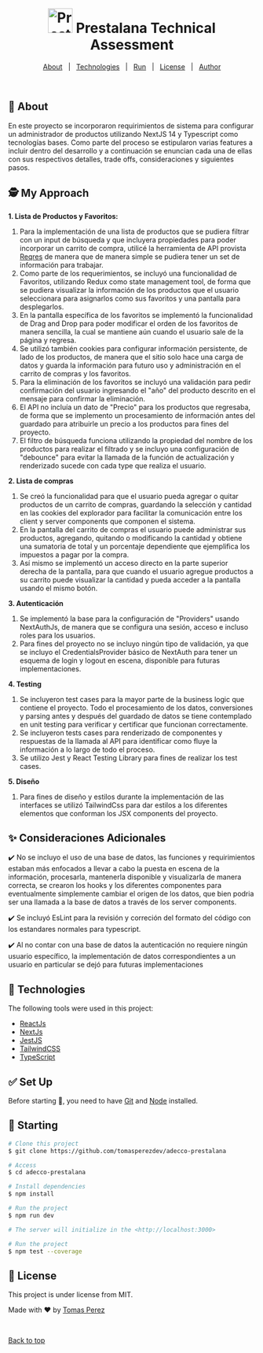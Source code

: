 <h1 align="center"> 
  <img alt="Prestalana Logo" width='50' src="https://media.licdn.com/dms/image/C4D0BAQFWlyB-kCWU1A/company-logo_200_200/0/1631358339356?e=2147483647&v=beta&t=kf3g5hYC7rx6EUKZjbcdWKEUwFlN96fdQMQSIW16aQM"> Prestalana Technical Assessment
</h1>
<!-- <p align="center">
  <img alt="Github top language" src="https://img.shields.io/github/languages/top/tomasperezdev/venue-ta?color=1dbf73">
  <img alt="Github language count" src="https://img.shields.io/github/languages/count/tomasperezdev/venue-ta?color=1dbf73">
  <img alt="Repository size" src="https://img.shields.io/github/repo-size/tomasperezdev/venue-ta?color=1dbf73">
</p> -->

<p align="center">
  <a href="#dart-about">About</a> &#xa0; | &#xa0; 
  <a href="#rocket-technologies">Technologies</a> &#xa0; | &#xa0;
  <a href="#checkered_flag-starting">Run</a> &#xa0; | &#xa0;
  <a href="#memo-license">License</a> &#xa0; | &#xa0;
  <a href="https://github.com/tomasperezdev" target="_blank">Author</a>
</p>

<br>

## :dart: About ##

En este proyecto se incorporaron requirimientos de sistema para configurar un administrador de productos utilizando NextJS 14 y Typescript como tecnologías bases. Como parte del proceso se estipularon varias features a incluir dentro del desarrollo y a continuación se enuncian cada una de ellas con sus respectivos detalles, trade offs, consideraciones y siguientes pasos.

## 🕵️ My Approach ##

**1. Lista de Productos y Favoritos:**

  1. Para la implementación de una lista de productos que se pudiera filtrar con un input de búsqueda y que incluyera propiedades para poder incorporar un carrito de compra, utilicé la herramienta de API provista [Reqres](https://reqres.in/) de manera que de manera simple se pudiera tener un set de información para trabajar.
  2. Como parte de los requerimientos, se incluyó una funcionalidad de Favoritos, utilizando Redux como state management tool, de forma que se pudiera visualizar la información de los productos que el usuario seleccionara para asignarlos como sus favoritos y una pantalla para desplegarlos.
  3. En la pantalla específica de los favoritos se implementó la funcionalidad de Drag and Drop para poder modificar el orden de los favoritos de manera sencilla, la cual se mantiene aún cuando el usuario sale de la página y regresa.
  4. Se utilizó también cookies para configurar información persistente, de lado de los productos, de manera que el sitio solo hace una carga de datos y guarda la información para futuro uso y administración en el carrito de compras y los favoritos.
  5. Para la eliminación de los favoritos se incluyó una validación para pedir confirmación del usuario ingresando el "año" del producto descrito en el mensaje para confirmar la eliminación.
  6. El API no incluía un dato de "Precio" para los productos que regresaba, de forma que se implemento un procesamiento de información antes del guardado para atribuirle un precio a los productos para fines del proyecto.
  7. El filtro de búsqueda funciona utilizando la propiedad del nombre de los productos para realizar el filtrado y se incluyo una configuración de "debounce" para evitar la llamada de la función de actualización y renderizado sucede con cada type que realiza el usuario.

**2. Lista de compras**
   
  1. Se creó la funcionalidad para que el usuario pueda agregar o quitar productos de un carrito de compras, guardando la selección y cantidad en las cookies del explorador para facilitar la comunicación entre los client y server components que componen el sistema.
  2. En la pantalla del carrito de compras el usuario puede administrar sus productos, agregando, quitando o modificando la cantidad y obtiene una sumatoria de total y un porcentaje dependiente que ejemplifica los impuestos a pagar por la compra.
  3. Así mismo se implementó un acceso directo en la parte superior derecha de la pantalla, para que cuando el usuario agregue productos a su carrito puede visualizar la cantidad y pueda acceder a la pantalla usando el mismo botón.

**3. Autenticación**
    
  1. Se implementó la base para la configuración de "Providers" usando NextAuthJs, de manera que se configura una sesión, acceso e incluso roles para los usuarios.
  2. Para fines del proyecto no se incluyo ningún tipo de validación, ya que se incluyo el CredentialsProvider básico de NextAuth para tener un esquema de login y logout en escena, disponible para futuras implementaciones.

**4. Testing**

  1. Se incluyeron test cases para la mayor parte de la business logic que contiene el proyecto. Todo el procesamiento de los datos, conversiones y parsing antes y después del guardado de datos se tiene contemplado en unit testing para verificar y certificar que funcionan correctamente.
  2. Se incluyeron tests cases para renderizado de componentes y respuestas de la llamada al API para identificar como fluye la información a lo largo de todo el proceso.
  2. Se utilizo Jest y React Testing Library para fines de realizar los test cases.

**5. Diseño**

  1. Para fines de diseño y estilos durante la implementación de las interfaces se utilizó TailwindCss para dar estilos a los diferentes elementos que conforman los JSX components del proyecto.
    
## :sparkles: Consideraciones Adicionales ##

:heavy_check_mark: No se incluyo el uso de una base de datos, las funciones y requirimientos estaban más enfocados a llevar a cabo la puesta en escena de la información, procesarla, mantenerla disponible y visualizarla de manera correcta, se crearon los hooks y los diferentes componentes para eventualmente simplemente cambiar el origen de los datos, que bien podria ser una llamada a la base de datos a través de los server components.

:heavy_check_mark: Se incluyó EsLint para la revisión y correción del formato del código con los estandares normales para typescript.

:heavy_check_mark: Al no contar con una base de datos la autenticación no requiere ningún usuario específico, la implementación de datos correspondientes a un usuario en particular se dejó para futuras implementaciones

## :rocket: Technologies ##

The following tools were used in this project:

- [ReactJs](https://react.dev/)
- [NextJs](https://nextjs.org/)
- [JestJS](https://jestjs.io/)
- [TailwindCSS](https://tailwindcss.com/)
- [TypeScript](https://www.typescriptlang.org/)

## :white_check_mark: Set Up ##

Before starting :checkered_flag:, you need to have [Git](https://git-scm.com) and [Node](https://nodejs.org/en/) installed.

## :checkered_flag: Starting ##

```bash
# Clone this project
$ git clone https://github.com/tomasperezdev/adecco-prestalana

# Access
$ cd adecco-prestalana

# Install dependencies
$ npm install

# Run the project
$ npm run dev

# The server will initialize in the <http://localhost:3000>

# Run the project
$ npm test --coverage

```

## :memo: License ##

This project is under license from MIT.

Made with :heart: by <a href="https://github.com/tomasperezdev" target="_blank">Tomas Perez</a>

&#xa0;

<a href="#top">Back to top</a>